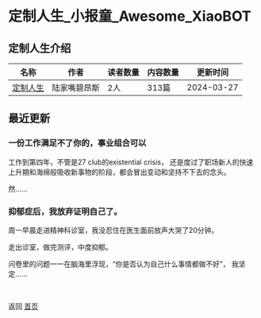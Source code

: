 # 定制人生_小报童_Awesome_XiaoBOT

## 定制人生介绍
>   
  


|名称|作者|读者数量|内容数量|更新时间|
|---|---|---|---|---|
|[定制人生](https://xiaobot.net/p/Architect_Life?refer=0b133df9-27dc-423b-8101-639049001c13)|陆家嘴碧昂斯|2人|313篇|2024-03-27|

## 最近更新
### 一份工作满足不了你的，事业组合可以

工作到第四年，不管是27 club的existential crisis，
还是度过了职场新人的快速上升期和海绵般吸收新事物的阶段，都会冒出变动和坚持不下去的念头。

然......

### 抑郁症后，我放弃证明自己了。

周一早晨走进精神科诊室，我没忍住在医生面前放声大哭了20分钟。

走出诊室，做完测评，中度抑郁。

问卷里的问题一一在脑海里浮现，“你是否认为自己什么事情都做不好”， 我坚定......


<a href="https://github.com/Reno9527/awesome-xiaobot" style="color: white; text-decoration: none;">awesome-xiaobot</a>

返回 [首页](../README.md)
